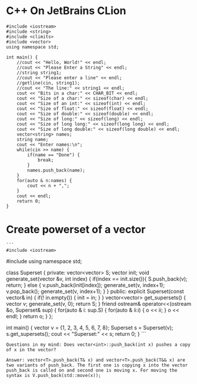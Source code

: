 # C++ On JetBrains CLion

```
#include <iostream>
#include <string>
#include <climits>
#include <vector>
using namespace std;

int main() {
    //cout << "Hello, World!" << endl;
    //cout << "Please Enter a String" << endl;
    //string string1;
    //cout << "Please enter a line" << endl;
    //getline(cin, string1);
    //cout << "The line:" << string1 << endl;
    cout << "Bits in a char:" << CHAR_BIT << endl;
    cout << "Size of a char:" << sizeof(char) << endl;
    cout << "Size of an int:" << sizeof(int) << endl;
    cout << "Size of float:" << sizeof(float) << endl;
    cout << "Size of double:" << sizeof(double) << endl;
    cout << "Size of long:" << sizeof(long) << endl;
    cout << "Size of long long:" << sizeof(long long) << endl;
    cout << "Size of long double:" << sizeof(long double) << endl;
    vector<string> names;
    string name;
    cout << "Enter names:\n";
    while(cin >> name) {
        if(name == "Done") {
            break;
        }
        names.push_back(name);
    }
    for(auto & n:names) {
        cout << n + ",";
    }
    cout << endl;
    return 0;
}
```

# Create powerset of a vector<int>
    
    ```
    #include <iostream>
#include <vector>
using namespace std;

class Superset {
private:
    vector<vector<int>> S;
    vector<int> init;
    void generate_set(vector<int> &v, int index) {
        if(index == init.size()){
            S.push_back(v);
            return;
        }
        else {
            v.push_back(init[index]);
            generate_set(v, index+1);
            v.pop_back();
            generate_set(v, index+1);
        }
    }
public:
    explicit Superset(const vector<int>& in) {
        if(! in.empty()) {
            init = in;
        }
    }
    vector<vector<int>> get_supersets() {
        vector<int> v;
        generate_set(v, 0);
        return S;
    }
    friend ostream& operator<<(ostream &o, Superset& sup) {
        for(auto & i: sup.S) {
           for(auto & ii:i) {
               o << ii;
           }
           o << endl;
        }
        return o;
    }
};

int main() {
    vector<int> v = {1, 2, 3, 4, 5, 6, 7, 8};
    Superset s = Superset(v);
    s.get_supersets();
    cout << "Superset:" << s;
    return 0;
}
    ```
    
    Questions in my mind: Does vector<int>::push_back(int x) pushes a copy of x in the vector?
    
    Answer: vector<T>.push_back(T& x) and vector<T>.push_back(T&& x) are two variants of push_back. The first one is copying x into the vector push_back is called on and second one is moving x. For moving the syntax is V.push_back(std::move(x));
    
    
